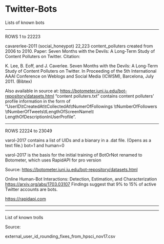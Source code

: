 # Twitter-Bots

Lists of known bots

----------------
ROWS 1 to 22223

cavarerlee-2011 (social_honeypot) 
22,223 content_polluters created from 2006 to 2010. 
Paper: Seven Months with the Devils: A Long-Term Study of Content Polluters on Twitter. Citation:

K. Lee, B. Eoff, and J. Caverlee. Seven Months with the Devils: A
Long-Term Study of Content Polluters on Twitter. In Proceeding of the 5th International AAAI Conference on Weblogs and Social Media (ICWSM), Barcelona, July 2011. (Bibtex)

Also available in source at:
https://botometer.iuni.iu.edu/bot-repository/datasets.html
“content polluters.txt” contains content polluters’ profile information in the form of “UserID\tCreatedAt\tCollectedAt\tNumerOfFollowings \tNumberOfFollowers \tNumberOfTweets\tLengthOfScreenName\t LengthOfDescriptionInUserProfile”.

----------------
ROWS 22224 to 23049

varol-2017 contains a list of UIDs and a bianary in a .dat file. (Opens as a text file.)
bot=1 and human=0

varol-2017 is the basis for the initial training of 
BotOrNot renamed to Botometer, which uses RapidAPI for pro version

Source:
https://botometer.iuni.iu.edu/bot-repository/datasets.html

Online Human-Bot Interactions: Detection, Estimation, and Characterization
https://arxiv.org/abs/1703.03107
Findings suggest that 9% to 15% of active Twitter accounts are bots.

https://rapidapi.com

----------------
----------------

List of known trolls

Source:

external_user_id_rounding_fixes_from_hpsci_nov17.csv